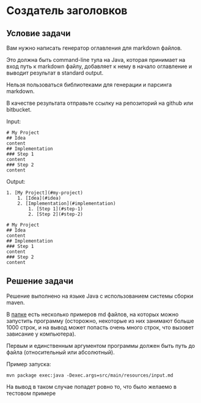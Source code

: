 # Создатель заголовков

## Условие задачи

Вам нужно написать генератор оглавления для markdown файлов.

Это должна быть command-line тула на Java, которая принимает на вход путь к markdown файлу, добавляет к нему в начало оглавление и выводит результат в standard output.

Нельзя пользоваться библиотеками для генерации и парсинга markdown.

В качестве результата отправьте ссылку на репозиторий на github или bitbucket.

Input:

```
# My Project
## Idea
content
## Implementation
### Step 1
content
### Step 2
content
```
Output:

```
1. [My Project](#my-project)
    1. [Idea](#idea)
    2. [Implementation](#implementation)
        1. [Step 1](#step-1)
        2. [Step 2](#step-2)

# My Project
## Idea
content
## Implementation
### Step 1
content
### Step 2
content
```

## Решение задачи

Решение выполнено на языке Java c использованием системы сборки maven.

В [папке](src/main/resources) есть несколько примеров md файлов, на которых можно запустить программу (осторожно, некоторые из них занимают больше 1000 строк, и на вывод может попасть очень много строк, что вызовет зависание у компьютера).

Первым и единственным аргументом программы должен быть путь до файла (относительный или абсолютный).

Пример запуска: 

```
mvn package exec:java -Dexec.args=src/main/resources/input.md
```

На вывод в таком случае попадет ровно то, что было желаемо в тестовом примере